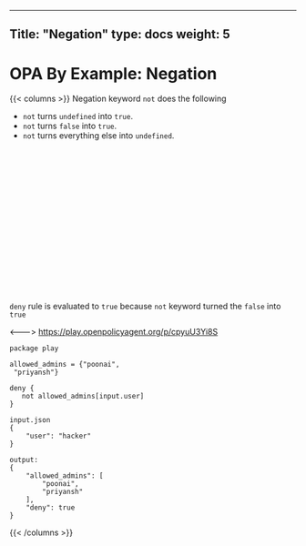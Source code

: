 
---
Title: "Negation"
type: docs
weight: 5
---

# OPA By Example: Negation

{{< columns >}}
Negation keyword `not` does the following

- ```not``` turns ```undefined``` into ```true```.
- ```not``` turns ```false``` into ```true```.
- ```not``` turns everything else into ```undefined```.

<br>
<br>
<br>
<br>
<br>
<br>
<br>
<br>
<br>
<br>
<br>
<br>
<br>
<br>
<br>

`deny` rule is evaluated to `true` because `not` keyword turned the `false` into `true`


<--->
https://play.openpolicyagent.org/p/cpyuU3Yi8S
```
package play

allowed_admins = {"poonai",
 "priyansh"}

deny {
   not allowed_admins[input.user]
}
```

```
input.json 
{
    "user": "hacker"
}
```

```
output:
{
    "allowed_admins": [
        "poonai",
        "priyansh"
    ],
    "deny": true
}
```

{{< /columns >}}
